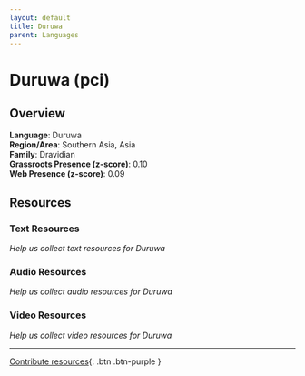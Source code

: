 ```yaml
---
layout: default
title: Duruwa
parent: Languages
---
```


# Duruwa (pci)

## Overview

**Language**: Duruwa  
**Region/Area**: Southern Asia, Asia  
**Family**: Dravidian  
**Grassroots Presence (z-score)**: 0.10  
**Web Presence (z-score)**: 0.09  

## Resources

### Text Resources
*Help us collect text resources for Duruwa*

### Audio Resources
*Help us collect audio resources for Duruwa*

### Video Resources
*Help us collect video resources for Duruwa*

---

[Contribute resources](https://forms.office.com/e/1SfLJx3u1r){: .btn .btn-purple }
